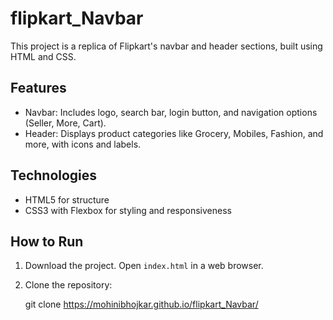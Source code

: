 # flipkart_Navbar

This project is a replica of Flipkart's navbar and header sections, built using HTML and CSS.

## Features
- Navbar: Includes logo, search bar, login button, and navigation options (Seller, More, Cart).
- Header: Displays product categories like Grocery, Mobiles, Fashion, and more, with icons and labels.

## Technologies
- HTML5 for structure
- CSS3 with Flexbox for styling and responsiveness

## How to Run
1. Download the project.
   Open `index.html` in a web browser.
2. Clone the repository:
   
   git clone  https://mohinibhojkar.github.io/flipkart_Navbar/
     



